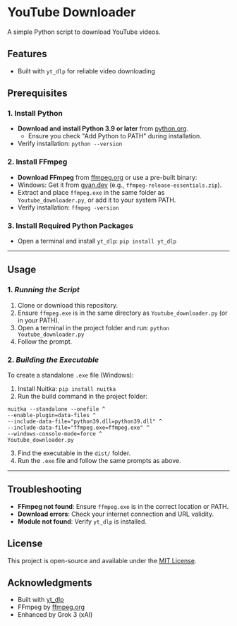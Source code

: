 # YouTube Downloader

A simple Python script to download YouTube videos.

## Features
- Built with `yt_dlp` for reliable video downloading

## Prerequisites

### 1. Install Python
- **Download and install Python 3.9 or later** from [python.org](https://www.python.org/downloads/).
  - Ensure you check "Add Python to PATH" during installation.
- Verify installation: `python --version`


### 2. Install FFmpeg
- **Download FFmpeg** from [ffmpeg.org](https://ffmpeg.org/download.html) or use a pre-built binary:
- Windows: Get it from [gyan.dev](https://www.gyan.dev/ffmpeg/builds/) (e.g., `ffmpeg-release-essentials.zip`).
- Extract and place `ffmpeg.exe` in the same folder as `Youtube_downloader.py`, or add it to your system PATH.
- Verify installation: `ffmpeg -version`

### 3. Install Required Python Packages
- Open a terminal and install `yt_dlp`: `pip install yt_dlp`

---
## Usage
### 1. *Running the Script*
1. Clone or download this repository.
2. Ensure `ffmpeg.exe` is in the same directory as `Youtube_downloader.py` (or in your PATH).
3. Open a terminal in the project folder and run: `python Youtube_downloader.py`
4. Follow the prompt.

### 2. *Building the Executable*
To create a standalone `.exe` file (Windows):
1. Install Nuitka: `pip install nuitka`
2. Run the build command in the project folder: 
  ```
  nuitka --standalone --onefile ^
  --enable-plugin=data-files ^
  --include-data-file="python39.dll=python39.dll" ^
  --include-data-file="ffmpeg.exe=ffmpeg.exe" ^
  --windows-console-mode=force ^
  Youtube_downloader.py
  ```
3. Find the executable in the `dist/` folder.
4. Run the `.exe` file and follow the same prompts as above.
---


## Troubleshooting
- **FFmpeg not found**: Ensure `ffmpeg.exe` is in the correct location or PATH.
- **Download errors**: Check your internet connection and URL validity.
- **Module not found**: Verify `yt_dlp` is installed.

## License
This project is open-source and available under the [MIT License](LICENSE).

## Acknowledgments
- Built with [yt_dlp](https://github.com/yt-dlp/yt-dlp)
- FFmpeg by [ffmpeg.org](https://ffmpeg.org/)
- Enhanced by Grok 3 (xAI)
